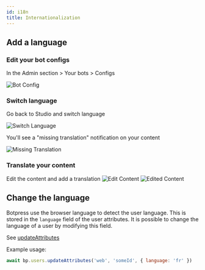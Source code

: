 ```yaml
---
id: i18n
title: Internationalization
---
```


## Add a language

### Edit your bot configs

In the Admin section > Your bots > Configs

![Bot Config](assets/i18n-configs.png)

### Switch language

Go back to Studio and switch language

![Switch Language](assets/i18n-switch-lang.png)

You'll see a "missing translation" notification on your content

![Missing Translation](assets/i18n-missing-translation.png)

### Translate your content

Edit the content and add a translation
![Edit Content](assets/i18n-edit-content.png)
![Edited Content](assets/i18n-edited-content.png)

## Change the language

Botpress use the browser language to detect the user language. This is stored in the `language` field of the user attributes. It is possible to change the language of a user by modifying this field.

See [updateAttributes](https://botpress.io/reference/modules/_botpress_sdk_.users.html#updateattributes)

Example usage:

```js
await bp.users.updateAttributes('web', 'someId', { language: 'fr' })
```
